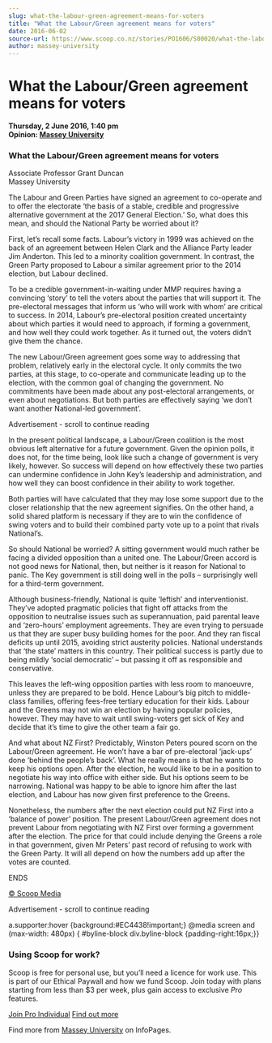 ```yaml
---
slug: what-the-labour-green-agreement-means-for-voters
title: "What the Labour/Green agreement means for voters"
date: 2016-06-02
source-url: https://www.scoop.co.nz/stories/PO1606/S00020/what-the-labourgreen-agreement-means-for-voters.htm
author: massey-university
---
```

What the Labour/Green agreement means for voters
================================================

**Thursday, 2 June 2016, 1:40 pm**  
**Opinion: [Massey University](https://info.scoop.co.nz/Massey_University)**

### What the Labour/Green agreement means for voters  

Associate Professor Grant Duncan  
Massey University

  
The Labour and Green Parties have signed an agreement to co-operate and to offer the electorate ‘the basis of a stable, credible and progressive alternative government at the 2017 General Election.’ So, what does this mean, and should the National Party be worried about it?

First, let’s recall some facts. Labour’s victory in 1999 was achieved on the back of an agreement between Helen Clark and the Alliance Party leader Jim Anderton. This led to a minority coalition government. In contrast, the Green Party proposed to Labour a similar agreement prior to the 2014 election, but Labour declined.

To be a credible government-in-waiting under MMP requires having a convincing ‘story’ to tell the voters about the parties that will support it. The pre-electoral messages that inform us ‘who will work with whom’ are critical to success. In 2014, Labour’s pre-electoral position created uncertainty about which parties it would need to approach, if forming a government, and how well they could work together. As it turned out, the voters didn’t give them the chance.

The new Labour/Green agreement goes some way to addressing that problem, relatively early in the electoral cycle. It only commits the two parties, at this stage, to co-operate and communicate leading up to the election, with the common goal of changing the government. No commitments have been made about any post-electoral arrangements, or even about negotiations. But both parties are effectively saying ‘we don’t want another National-led government’.

Advertisement - scroll to continue reading





In the present political landscape, a Labour/Green coalition is the most obvious left alternative for a future government. Given the opinion polls, it does not, for the time being, look like such a change of government is very likely, however. So success will depend on how effectively these two parties can undermine confidence in John Key’s leadership and administration, and how well they can boost confidence in their ability to work together.

Both parties will have calculated that they may lose some support due to the closer relationship that the new agreement signifies. On the other hand, a solid shared platform is necessary if they are to win the confidence of swing voters and to build their combined party vote up to a point that rivals National’s.

So should National be worried? A sitting government would much rather be facing a divided opposition than a united one. The Labour/Green accord is not good news for National, then, but neither is it reason for National to panic. The Key government is still doing well in the polls – surprisingly well for a third-term government.

Although business-friendly, National is quite ‘leftish’ and interventionist. They’ve adopted pragmatic policies that fight off attacks from the opposition to neutralise issues such as superannuation, paid parental leave and ‘zero-hours’ employment agreements. They are even trying to persuade us that they are super busy building homes for the poor. And they ran fiscal deficits up until 2015, avoiding strict austerity policies. National understands that ‘the state’ matters in this country. Their political success is partly due to being mildly ‘social democratic’ – but passing it off as responsible and conservative.

This leaves the left-wing opposition parties with less room to manoeuvre, unless they are prepared to be bold. Hence Labour’s big pitch to middle-class families, offering fees-free tertiary education for their kids. Labour and the Greens may not win an election by having popular policies, however. They may have to wait until swing-voters get sick of Key and decide that it’s time to give the other team a fair go.

And what about NZ First? Predictably, Winston Peters poured scorn on the Labour/Green agreement. He won’t have a bar of pre-electoral ‘jack-ups’ done ‘behind the people’s back’. What he really means is that he wants to keep his options open. After the election, he would like to be in a position to negotiate his way into office with either side. But his options seem to be narrowing. National was happy to be able to ignore him after the last election, and Labour has now given first preference to the Greens.

Nonetheless, the numbers after the next election could put NZ First into a ‘balance of power’ position. The present Labour/Green agreement does not prevent Labour from negotiating with NZ First over forming a government after the election. The price for that could include denying the Greens a role in that government, given Mr Peters’ past record of refusing to work with the Green Party. It will all depend on how the numbers add up after the votes are counted.

ENDS

[© Scoop Media](http://www.scoop.co.nz/about/terms.html)  

Advertisement - scroll to continue reading



a.supporter:hover {background:#EC4438!important;} @media screen and (max-width: 480px) { #byline-block div.byline-block {padding-right:16px;}}

### Using Scoop for work?

Scoop is free for personal use, but you’ll need a licence for work use. This is part of our Ethical Paywall and how we fund Scoop. Join today with plans starting from less than $3 per week, plus gain access to exclusive _Pro_ features.  
  
[Join Pro Individual](https://pro.scoop.co.nz/Individual/?from=ProIn24) [Find out more](https://pro.scoop.co.nz/using-scoop-for-work/?from=ProIn24)

Find more from [Massey University](https://info.scoop.co.nz/Massey_University) on InfoPages.